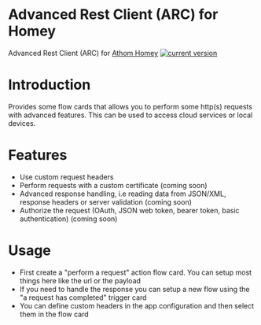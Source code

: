 # Advanced Rest Client (ARC) for Homey
Advanced Rest Client (ARC) for [Athom Homey](https://homey.app/en-us/)
[![current version](https://img.shields.io/badge/version-1.1.0-<COLOR>.svg)](https://shields.io/)

# Introduction
Provides some flow cards that allows you to perform some http(s) requests with advanced features. This can be used to access cloud services or local devices.

# Features
 - Use custom request headers
 - Perform requests with a custom certificate (coming soon)
 - Advanced response handling, i.e reading data from JSON/XML, response headers or server validation (coming soon)
 - Authorize the request (OAuth, JSON web token, bearer token, basic authentication) (coming soon)

# Usage
 - First create a "perform a request" action flow card. You can setup most things here like the url or the payload
 - If you need to handle the response you can setup a new flow using the "a request has completed" trigger card
 - You can define custom headers in the app configuration and then select them in the flow card